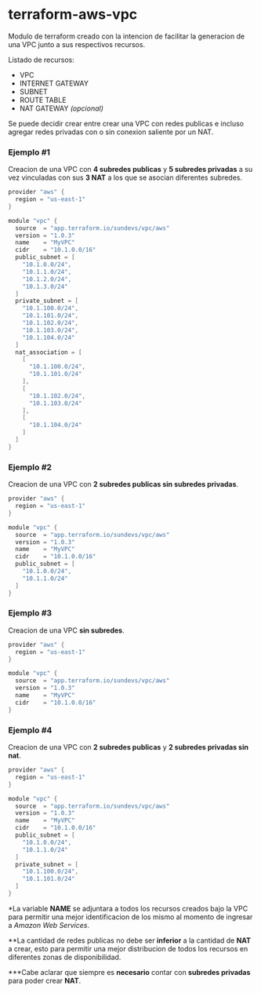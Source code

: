 # terraform-aws-vpc

Modulo de terraform creado con la intencion de facilitar la generacion de una VPC junto a sus respectivos recursos.

Listado de recursos:

- VPC
- INTERNET GATEWAY
- SUBNET
- ROUTE TABLE
- NAT GATEWAY *(opcional)*

Se puede decidir crear entre crear una VPC con redes publicas e incluso agregar redes privadas con o sin conexion saliente por un NAT.

### Ejemplo #1

Creacion de una VPC con **4 subredes publicas** y **5 subredes privadas** a su vez vinculadas con sus  **3  NAT** a los que se asocian diferentes subredes.

```java
provider "aws" {
  region = "us-east-1"
}

module "vpc" {
  source  = "app.terraform.io/sundevs/vpc/aws"
  version = "1.0.3"
  name    = "MyVPC"
  cidr    = "10.1.0.0/16"
  public_subnet = [
    "10.1.0.0/24",
    "10.1.1.0/24",
    "10.1.2.0/24",
    "10.1.3.0/24"
  ]
  private_subnet = [
    "10.1.100.0/24",
    "10.1.101.0/24",
    "10.1.102.0/24",
    "10.1.103.0/24",
    "10.1.104.0/24"
  ]
  nat_association = [
    [
      "10.1.100.0/24",
      "10.1.101.0/24"
    ],
    [
      "10.1.102.0/24",
      "10.1.103.0/24"
    ],
    [
      "10.1.104.0/24"
    ]
  ]
}
```

### Ejemplo #2

Creacion de una VPC con **2 subredes publicas sin subredes privadas**.

```java
provider "aws" {
  region = "us-east-1"
}

module "vpc" {
  source  = "app.terraform.io/sundevs/vpc/aws"
  version = "1.0.3"
  name    = "MyVPC"
  cidr    = "10.1.0.0/16"
  public_subnet = [
    "10.1.0.0/24",
    "10.1.1.0/24"
  ]
}
```

### Ejemplo #3

Creacion de una VPC **sin subredes**.

```java
provider "aws" {
  region = "us-east-1"
}

module "vpc" {
  source  = "app.terraform.io/sundevs/vpc/aws"
  version = "1.0.3"
  name    = "MyVPC"
  cidr    = "10.1.0.0/16"
}
```

### Ejemplo #4

Creacion de una VPC con **2 subredes publicas** y **2 subredes privadas sin nat**.

```java
provider "aws" {
  region = "us-east-1"
}

module "vpc" {
  source  = "app.terraform.io/sundevs/vpc/aws"
  version = "1.0.3"
  name    = "MyVPC"
  cidr    = "10.1.0.0/16"
  public_subnet = [
    "10.1.0.0/24",
    "10.1.1.0/24"
  ]
  private_subnet = [
    "10.1.100.0/24",
    "10.1.101.0/24"
  ]
}
```

*La variable **NAME** se adjuntara a todos los recursos creados bajo la VPC para permitir una mejor identificacion de los mismo al momento de ingresar a *Amazon Web Services*.

**La cantidad de redes publicas no debe ser __inferior__ a la cantidad de __NAT__ a crear, esto para permitir una mejor distribucion de todos los recursos en diferentes zonas de disponibilidad.

***Cabe aclarar que siempre es **necesario** contar con __subredes privadas__ para poder crear __NAT__.
